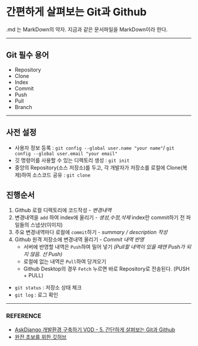 # 간편하게 살펴보는 Git과 Github

.md 는 MarkDown의 약자.
지금과 같은 문서파일을 MarkDown이라 한다.

-----------------
## Git 필수 용어
+ Repository
+ Clone
+ Index
+ Commit
+ Push
+ Pull
+ Branch

------------------


## 사전 설정
* 사용자 정보 등록 : `git config --global user.name "your name"`/ `git config --global user.email "your email"`
* 깃 명령어를 사용할 수 있는 디렉토리 생성 : `git init`
* 중앙의 Repository(소스 저장소)를 두고, 각 개발자가 저장소를 로컬에 Clone(복제)하여 소스코드 공유 : `git clone`


## 진행순서

1. Github 로컬 디렉토리에 코드작성 - *변경내역*
2. 변경내역을 `add` 하여 index에 올리기 - *생성,수정,삭제*
index란 commit하기 전 파일들의 스냅샷(이미지)
3. 주요 변경내역마다 로컬에 `commit`하기 - *summary / description 작성*
4. Github 원격 저장소에 변경내역 올리기 - *Commit 내역 반영*
	* 서버에 반영할 내역은 `Push`하여 밀어 넣기 _(Pull할 내역이 있을 때엔 Push가 되지 않음. 선 Push)_
	* 로컬에 없는 내역은 `Pull`하여 당겨오기
	* Github Desktop의 경우 `Fetch` 누르면 바로 Repository로 전송된다. (PUSH + PULL)

	

* `git status` : 저장소 상태 체크
* `git log` : 로그 확인



-----
### REFERENCE
* [AskDjango 개발환경 구축하기 VOD - 5. 간단하게 살펴보는 Git과 Github](https://nomade.kr/vod/setup/)
* [완전 초보를 위한 깃허브](https://nolboo.kim/blog/2013/10/06/github-for-beginner/)